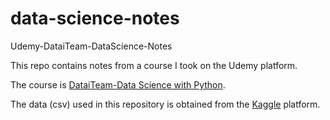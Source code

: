 # data-science-notes

Udemy-DataiTeam-DataScience-Notes

This repo contains notes from a course I took on the Udemy platform.

The course is [DataiTeam-Data Science with Python](https://www.udemy.com/course/data-science-sfrdan-uzmanlga-veri-bilimi-2/).

The data (csv) used in this repository is obtained from the [Kaggle](https://www.kaggle.com/) platform. 
